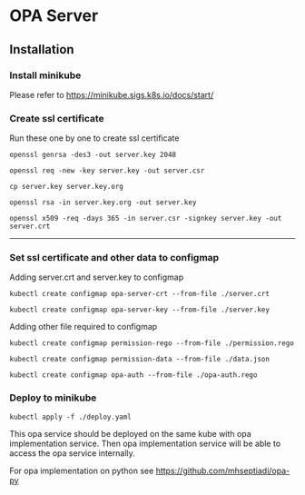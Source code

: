 # OPA Server

## Installation

### Install minikube

Please refer to https://minikube.sigs.k8s.io/docs/start/


### Create ssl certificate

Run these one by one to create ssl certificate
```shell
openssl genrsa -des3 -out server.key 2048
```
```shell
openssl req -new -key server.key -out server.csr
```
```shell
cp server.key server.key.org
```
```shell
openssl rsa -in server.key.org -out server.key
```
```shell
openssl x509 -req -days 365 -in server.csr -signkey server.key -out server.crt
```

---

### Set ssl certificate and other data to configmap
Adding server.crt and server.key to configmap
```shell
kubectl create configmap opa-server-crt --from-file ./server.crt
```
```shell
kubectl create configmap opa-server-key --from-file ./server.key
```

Adding other file required to configmap
```shell
kubectl create configmap permission-rego --from-file ./permission.rego
```
```shell
kubectl create configmap permission-data --from-file ./data.json
```
```shell
kubectl create configmap opa-auth --from-file ./opa-auth.rego
```


### Deploy to minikube
```shell
kubectl apply -f ./deploy.yaml
```

This opa service should be deployed on the same kube with opa implementation service. Then opa implementation service will be able to access the opa service internally. 

For opa implementation on python see https://github.com/mhseptiadi/opa-py
